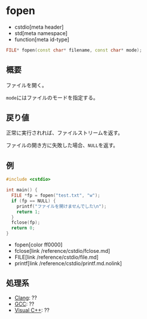 # fopen
* cstdio[meta header]
* std[meta namespace]
* function[meta id-type]

```cpp
FILE* fopen(const char* filename, const char* mode);
```

## 概要
ファイルを開く。

`mode`にはファイルのモードを指定する。

## 戻り値
正常に実行されれば、ファイルストリームを返す。

ファイルの開き方に失敗した場合、`NULL`を返す。

## 例
```cpp example
#include <cstdio>

int main() {
  FILE *fp = fopen("test.txt", "w");
  if (fp == NULL) {
    printf("ファイルを開けませんでした\n");
    return 1;
  }
  fclose(fp);
  return 0;
}
```
* fopen[color ff0000]
* fclose[link /reference/cstdio/fclose.md]
* FILE[link /reference/cstdio/file.md]
* printf[link /reference/cstdio/printf.md.nolink]

## 処理系
- [Clang](/implementation.md#clang): ??
- [GCC](/implementation.md#gcc): ??
- [Visual C++](/implementation.md#visual_cpp): ??

